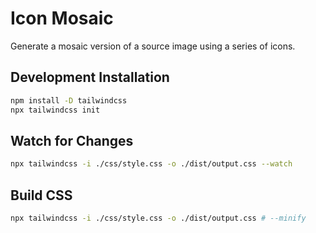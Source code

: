 # Icon Mosaic

Generate a mosaic version of a source image using a series of icons.

## Development Installation

```bash
npm install -D tailwindcss
npx tailwindcss init
```

## Watch for Changes

```bash
npx tailwindcss -i ./css/style.css -o ./dist/output.css --watch
```

## Build CSS

```bash
npx tailwindcss -i ./css/style.css -o ./dist/output.css # --minify
```
